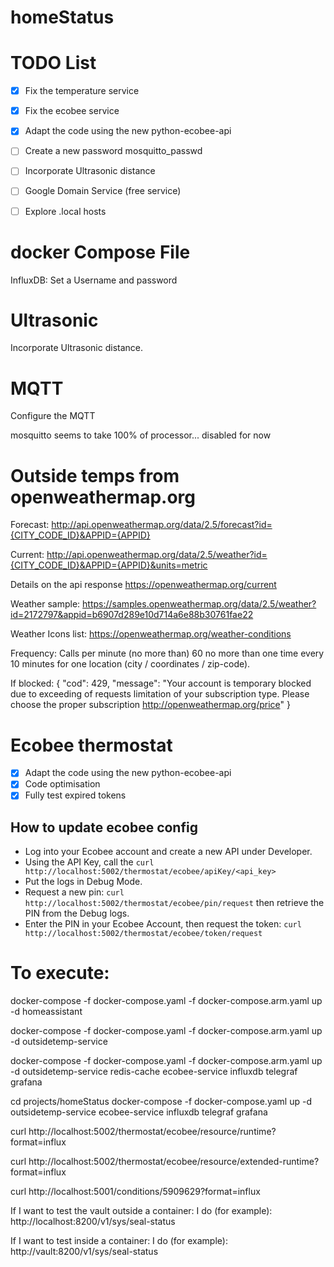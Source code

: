 # homeStatus

# TODO List

- [x] Fix the temperature service
- [x] Fix the ecobee service
- [x] Adapt the code using the new python-ecobee-api
- [ ] Create a new password mosquitto_passwd
- [ ] Incorporate Ultrasonic distance
- [ ] Google Domain Service (free service)
- [ ] Explore .local hosts


# docker Compose File
InfluxDB: Set a Username and password

# Ultrasonic
Incorporate Ultrasonic distance.

# MQTT
Configure the MQTT

mosquitto seems to take 100% of processor... disabled for now

# Outside temps from openweathermap.org

Forecast:
http://api.openweathermap.org/data/2.5/forecast?id={CITY_CODE_ID}&APPID={APPID}

Current:
http://api.openweathermap.org/data/2.5/weather?id={CITY_CODE_ID}&APPID={APPID}&units=metric

Details on the api response
https://openweathermap.org/current

Weather sample:
https://samples.openweathermap.org/data/2.5/weather?id=2172797&appid=b6907d289e10d714a6e88b30761fae22

Weather Icons list:
https://openweathermap.org/weather-conditions

Frequency: 
Calls per minute (no more than)	60
no more than one time every 10 minutes for one location (city / coordinates / zip-code).

If blocked:
{
"cod": 429,
"message": "Your account is temporary blocked due to exceeding of requests limitation of your subscription type. 
Please choose the proper subscription http://openweathermap.org/price"
}

# Ecobee thermostat

- [x] Adapt the code using the new python-ecobee-api
- [x] Code optimisation
- [x] Fully test expired tokens

## How to update ecobee config
- Log into your Ecobee account and create a new API under Developer.
- Using the API Key, call the `curl http://localhost:5002/thermostat/ecobee/apiKey/<api_key>`
- Put the logs in Debug Mode.
- Request a new pin: `curl http://localhost:5002/thermostat/ecobee/pin/request` then retrieve the PIN from the Debug logs.
- Enter the PIN in your Ecobee Account, then request the token: `curl http://localhost:5002/thermostat/ecobee/token/request`

# To execute:
docker-compose -f docker-compose.yaml -f docker-compose.arm.yaml up -d homeassistant

docker-compose -f docker-compose.yaml -f docker-compose.arm.yaml up -d outsidetemp-service

docker-compose -f docker-compose.yaml -f docker-compose.arm.yaml up -d outsidetemp-service redis-cache ecobee-service influxdb telegraf grafana

cd projects/homeStatus
docker-compose -f docker-compose.yaml up -d outsidetemp-service ecobee-service influxdb telegraf grafana



curl http://localhost:5002/thermostat/ecobee/resource/runtime?format=influx

curl http://localhost:5002/thermostat/ecobee/resource/extended-runtime?format=influx

curl http://localhost:5001/conditions/5909629?format=influx



If I want to test the vault outside a container: I do (for example): http://localhost:8200/v1/sys/seal-status

If I want to test inside a container: I do (for example): http://vault:8200/v1/sys/seal-status

